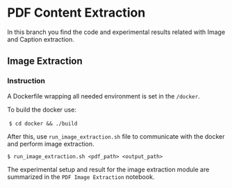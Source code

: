 # PDF Content Extraction 
In this branch you find the code and experimental results related with Image and Caption extraction.

## Image Extraction

### Instruction

A Dockerfile wrapping all needed environment is set in the `/docker`. 

To build the docker use:

​	`$ cd docker && ./build`

After this, use `run_image_extraction.sh` file to communicate with the docker and perform image extraction.

` $ run_image_extraction.sh <pdf_path> <output_path> ` 

The experimental setup and result for the image extraction module are summarized in the `PDF Image Extraction` notebook.

